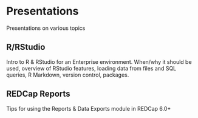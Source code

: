 Presentations
=============

Presentations on various topics


## R/RStudio  
Intro to R & RStudio for an Enterprise environment. When/why it should be used, overview of RStudio features, loading data from files and SQL queries, R Markdown, version control, packages. 


## REDCap Reports
Tips for using the Reports & Data Exports module in REDCap 6.0+

## 
